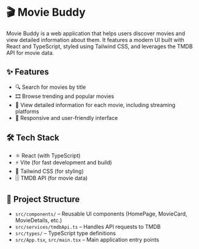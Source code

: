 # 🎬 Movie Buddy

Movie Buddy is a web application that helps users discover movies and view detailed information about them. It features a modern UI built with React and TypeScript, styled using Tailwind CSS, and leverages the TMDB API for movie data.

## ✨ Features

- 🔍 Search for movies by title
- 🎞️ Browse trending and popular movies
- 📄 View detailed information for each movie, including streaming platforms
- 📱 Responsive and user-friendly interface

## 🛠️ Tech Stack

- ⚛️ React (with TypeScript)
- ⚡ Vite (for fast development and build)
- 🎨 Tailwind CSS (for styling)
- 🗄️ TMDB API (for movie data)

## 📁 Project Structure

- `src/components/` – Reusable UI components (HomePage, MovieCard, MovieDetails, etc.)
- `src/services/tmdbApi.ts` – Handles API requests to TMDB
- `src/types/` – TypeScript type definitions
- `src/App.tsx`, `src/main.tsx` – Main application entry points